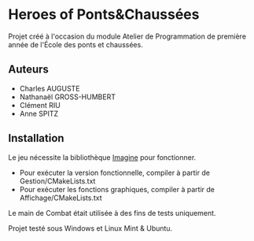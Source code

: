 # Heroes of Ponts&Chaussées

Projet créé à l'occasion du module Atelier de Programmation de première année de l'École des ponts et chaussées.

## Auteurs
- Charles AUGUSTE
- Nathanaël GROSS-HUMBERT
- Clément RIU
- Anne SPITZ


## Installation
Le jeu nécessite la bibliothèque [Imagine](http://imagine.enpc.fr/~monasse/Imagine++/) pour fonctionner. 

 - Pour exécuter la version fonctionnelle, compiler à partir de Gestion/CMakeLists.txt
 - Pour exécuter les fonctions graphiques, compiler à partir de Affichage/CMakeLists.txt

Le main de Combat était utilisée à des fins de tests uniquement.

Projet testé sous Windows et Linux Mint & Ubuntu.
